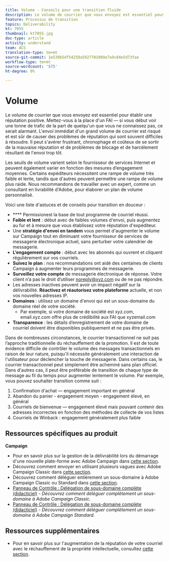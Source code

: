 ```yaml
---
title: Volume - Conseils pour une transition fluide
description: Le volume de courrier que vous envoyez est essentiel pour établir une réputation positive. Apprenez ce que vous pouvez faire pour la transition en douceur.
feature: Processus de transition
topics: Deliverability
kt: 7055
thumbnail: kt7055.jpg
doc-type: article
activity: understand
team: ACS
translation-type: tm+mt
source-git-commit: 1e539b5df54250a5927701009e7a9c84e5d73fae
workflow-type: tm+mt
source-wordcount: '575'
ht-degree: 0%

---
```



# Volume

Le volume de courrier que vous envoyez est essentiel pour établir une réputation positive. Mettez-vous à la place d&#39;un FAI — si vous début voir une tonne de trafic de la part de quelqu&#39;un que vous ne connaissez pas, ce serait alarmant. L&#39;envoi immédiat d&#39;un grand volume de courrier est risqué et est sûr de causer des problèmes de réputation qui sont souvent difficiles à résoudre. Il peut s&#39;avérer frustrant, chronophage et coûteux de se sortir de la mauvaise réputation et de problèmes de blocage et de harcèlement résultant de l&#39;envoi trop tôt.

Les seuils de volume varient selon le fournisseur de services Internet et peuvent également varier en fonction des mesures d’engagement moyennes. Certains expéditeurs nécessitent une rampe de volume très faible et lente, tandis que d&#39;autres peuvent permettre une rampe de volume plus raide. Nous recommandons de travailler avec un expert, comme un consultant en livrabilité d&#39;Adobe, pour élaborer un plan de volume personnalisé.

Voici une liste d&#39;astuces et de conseils pour transition en douceur :

* **** Permissionest la base de tout programme de courriel réussi.
* **Faible et lent**  : début avec de faibles volumes d&#39;envoi, puis augmentez au fur et à mesure que vous établissez votre réputation d&#39;expéditeur.
* Une **stratégie d&#39;envoi en tandem** vous permet d&#39;augmenter le volume sur Campaign tout en diminuant votre fournisseur de services de messagerie électronique actuel, sans perturber votre calendrier de messagerie.
* **L’engagement compte**  : début avec les abonnés qui ouvrent et cliquent régulièrement sur vos courriels.
* **Suivez le plan**  : nos recommandations ont aidé des centaines de clients Campaign à augmenter leurs programmes de messagerie.
* **Surveillez votre compte** de messagerie électronique de réponse. Votre client n’a pas le droit d’utiliser noreply@xyz.com ou de ne pas répondre.
* Les adresses inactives peuvent avoir un impact négatif sur la délivrabilité. **Réactivez et réautorisez votre plateforme** actuelle, et non vos nouvelles adresses IP.
* **Domaines**  : utilisez un domaine d&#39;envoi qui est un sous-domaine du domaine réel de votre société.
   * Par exemple, si votre domaine de société est xyz.com, email.xyz.com offre plus de crédibilité aux FAI que xyzemail.com
* **Transparence**  : les détails d’enregistrement de votre domaine de courriel doivent être disponibles publiquement et ne pas être privés.

Dans de nombreuses circonstances, le courrier transactionnel ne suit pas l’approche traditionnelle du réchauffement de la promotion. Il est de toute évidence difficile de contrôler le volume des messages transactionnels en raison de leur nature, puisqu&#39;il nécessite généralement une interaction de l&#39;utilisateur pour déclencher la touche de messagerie. Dans certains cas, le courrier transactionnel peut simplement être acheminé sans plan officiel. Dans d&#39;autres cas, il peut être préférable de transition de chaque type de message au fil du temps pour augmenter lentement le volume. Par exemple, vous pouvez souhaiter transition comme suit :

1. Confirmation d&#39;achat — engagement important en général
2. Abandon du panier - engagement moyen - engagement élevé, en général
3. Courriels de bienvenue — engagement élevé mais pouvant contenir des adresses incorrectes en fonction des méthodes de collecte de vos listes
4. Courriels de Winback : engagement généralement plus faible

## Ressources spécifiques au produit

**Campaign**

* Pour en savoir plus sur la gestion de la délivrabilité lors du démarrage d&#39;une nouvelle plate-forme avec Adobe Campaign dans [cette section](/help/additional-resources/ac-starting-new-platform.md).
* Découvrez comment envoyer en utilisant plusieurs vagues avec Adobe Campaign Classic dans [cette section](https://experienceleague.adobe.com/docs/campaign-classic/using/sending-messages/key-steps-when-creating-a-delivery/steps-sending-the-delivery.html#sending-using-multiple-waves).
* Découvrez comment déléguer entièrement un sous-domaine à Adobe Campaign Classic ou Standard dans [cette section](/help/additional-resources/ac-domain-name-setup.md).
* [Panneau de Contrôle : Délégation de sous-domaine complète (didacticiel)](https://experienceleague.corp.adobe.com/docs/campaign-classic-learn/control-panel/subdomains-and-certificates/subdomain-delegation.html)  -  *Découvrez comment déléguer complètement un sous-domaine à Adobe Campaign Classic.*
* [Panneau de Contrôle : Délégation de sous-domaine complète (didacticiel)](https://experienceleague.corp.adobe.com/docs/campaign-standard-learn/control-panel/subdomains-and-certificates/subdomain-delegation.html)  -  *Découvrez comment déléguer complètement un sous-domaine à Adobe Campaign Standard.*

## Ressources supplémentaires

* Pour en savoir plus sur l&#39;augmentation de la réputation de votre courriel avec le réchauffement de la propriété intellectuelle, consultez [cette section](/help/additional-resources/increase-reputation-with-ip-warming.md).
